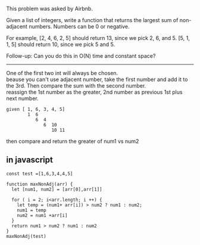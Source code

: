 This problem was asked by Airbnb.

Given a list of integers, write a function that returns the largest sum of non-adjacent numbers. Numbers can be 0 or negative.

For example, [2, 4, 6, 2, 5] should return 13, since we pick 2, 6, and 5. [5, 1, 1, 5] should return 10, since we pick 5 and 5.

Follow-up: Can you do this in O(N) time and constant space?

---

One of the first two int will always be chosen.  
beause you can't use adjacent number, take the first number and add it to the 3rd. Then compare the sum with the second number.  
reassign the 1st number as the greater, 2nd number as previous 1st plus next number. 
```
given [ 1, 6, 3, 4, 5]
        1  6
           6  4
              6  10
                 10 11
```
then compare and return the greater of num1 vs num2

## in javascript 
```
const test =[1,6,3,4,4,5]

function maxNonAdj(arr) {
  let [num1, num2] = [arr[0],arr[1]] 

  for ( i = 2; i<arr.length; i ++) {
    let temp = (num1+ arr[i]) > num2 ? num1 : num2;
    num1 = temp
    num2 = num1 +arr[i]
  }
  return num1 > num2 ? num1 : num2 
}
maxNonAdj(test)
```

